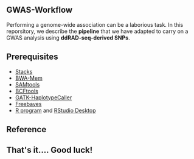 ## GWAS-Workflow

Performing a genome-wide association can be a laborious task.
In this reporsitory, we describe the **pipeline** that we have adapted to carry on a GWAS analysis using **ddRAD-seq-derived SNPs**.





## Prerequisites
- [Stacks](https://catchenlab.life.illinois.edu/stacks/)
- [BWA-Mem](https://github.com/lh3/bwa)
- [SAMtools](https://bioinformaticsreview.com/20210404/installing-samtools-on-ubuntu/)
- [BCFtools](https://samtools.github.io/bcftools/)
- [GATK-HaplotypeCaller](https://gatk.broadinstitute.org/hc/en-us/articles/360036194592-Getting-started-with-GATK4)
- [Freebayes](https://github.com/freebayes/freebayes)
- [R program](https://cran.r-project.org/) and [RStudio Desktop](https://posit.co/download/rstudio-desktop/)

## Reference


## That's it.... Good luck!
